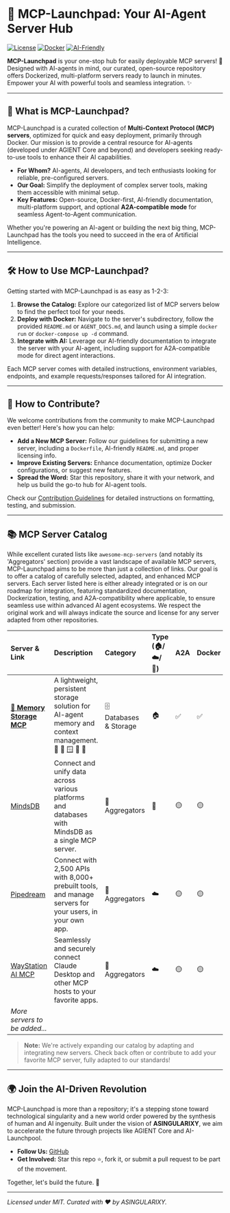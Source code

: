 # 🚀 MCP-Launchpad: Your AI-Agent Server Hub

[![License](https://img.shields.io/badge/License-MIT-blue.svg)]() [![Docker](https://img.shields.io/badge/Docker-First-blue.svg)]() [![AI-Friendly](https://img.shields.io/badge/AI--Friendly-Ready-brightgreen.svg)]()

**MCP-Launchpad** is your one-stop hub for easily deployable MCP servers! 🐳 Designed with AI-agents in mind, our curated, open-source repository offers Dockerized, multi-platform servers ready to launch in minutes. Empower your AI with powerful tools and seamless integration. ✨

---

## 🌟 What is MCP-Launchpad?

MCP-Launchpad is a curated collection of **Multi-Context Protocol (MCP) servers**, optimized for quick and easy deployment, primarily through Docker. Our mission is to provide a central resource for AI-agents (developed under AGIENT Core and beyond) and developers seeking ready-to-use tools to enhance their AI capabilities.

- **For Whom?** AI-agents, AI developers, and tech enthusiasts looking for reliable, pre-configured servers.
- **Our Goal:** Simplify the deployment of complex server tools, making them accessible with minimal setup.
- **Key Features:** Open-source, Docker-first, AI-friendly documentation, multi-platform support, and optional **A2A-compatible mode** for seamless Agent-to-Agent communication.

Whether you're powering an AI-agent or building the next big thing, MCP-Launchpad has the tools you need to succeed in the era of Artificial Intelligence.

---

## 🛠️ How to Use MCP-Launchpad?

Getting started with MCP-Launchpad is as easy as 1-2-3:

1. **Browse the Catalog:** Explore our categorized list of MCP servers below to find the perfect tool for your needs.
2. **Deploy with Docker:** Navigate to the server's subdirectory, follow the provided `README.md` or `AGENT_DOCS.md`, and launch using a simple `docker run` or `docker-compose up -d` command.
3. **Integrate with AI:** Leverage our AI-friendly documentation to integrate the server with your AI-agent, including support for A2A-compatible mode for direct agent interactions.

Each MCP server comes with detailed instructions, environment variables, endpoints, and example requests/responses tailored for AI integration.

---

## 🤝 How to Contribute?

We welcome contributions from the community to make MCP-Launchpad even better! Here's how you can help:

- **Add a New MCP Server:** Follow our guidelines for submitting a new server, including a `Dockerfile`, AI-friendly `README.md`, and proper licensing info.
- **Improve Existing Servers:** Enhance documentation, optimize Docker configurations, or suggest new features.
- **Spread the Word:** Star this repository, share it with your network, and help us build the go-to hub for AI-agent tools.

Check our [Contribution Guidelines](CONTRIBUTING.md) for detailed instructions on formatting, testing, and submission.

---

## 📚 MCP Server Catalog

While excellent curated lists like `awesome-mcp-servers` (and notably its 'Aggregators' section) provide a vast landscape of available MCP servers, MCP-Launchpad aims to be more than just a collection of links. Our goal is to offer a catalog of carefully selected, adapted, and enhanced MCP servers. Each server listed here is either already integrated or is on our roadmap for integration, featuring standardized documentation, Dockerization, testing, and A2A-compatibility where applicable, to ensure seamless use within advanced AI agent ecosystems. We respect the original work and will always indicate the source and license for any server adapted from other repositories.

| Server & Link                                                  | Description                                                                                                | Category                | Type (🏠/☁️/🔄)                 | A2A      | Docker         | Docs            | Tests            | Progress                     | Updated      | Source & License                                                |
| :------------------------------------------------------------- | :--------------------------------------------------------------------------------------------------------- | :---------------------- | :----------------------------- | :------- | :------------- | :---------------- | :--------------- | :--------------------------- | :----------- | :-------------------------------------------------------------- |
| [🧠 **Memory Storage MCP**](mcp_servers/memory_storage_mcp/)     | A lightweight, persistent storage solution for AI-agent memory and context management. 🐍 🐧 🪟 🍎 🤖        | 🗄️ Databases & Storage | 🏠                             | ✅       | ✅             | ✅                | ✅               | 100% (Deployed)              | 2024-07-16   | Original (MIT License)                                          |
| [MindsDB](https://github.com/mindsdb/mindsdb)                  | Connect and unify data across various platforms and databases with MindsDB as a single MCP server.         | 🔗 Aggregators          | 🔄                             | 🟡       | 🟡             | 🟡                | 🟡               | 0% (Pending Review)          | 2024-07-16   | [Source](https://github.com/mindsdb/mindsdb) (GPL-3.0 license)    |
| [Pipedream](https://github.com/PipedreamHQ/pipedream)          | Connect with 2,500 APIs with 8,000+ prebuilt tools, and manage servers for your users, in your own app.   | 🔗 Aggregators          | ☁️                             | 🟡       | 🟡             | 🟡                | 🟡               | 0% (Pending Review)          | 2024-07-16   | [Source](https://github.com/PipedreamHQ/pipedream) (Apache-2.0 license) |
| [WayStation AI MCP](https://github.com/waystation-ai/mcp)      | Seamlessly and securely connect Claude Desktop and other MCP hosts to your favorite apps.                  | 🔗 Aggregators          | ☁️                             | 🟡       | 🟡             | 🟡                | 🟡               | 0% (Pending Review)          | 2024-07-16   | [Source](https://github.com/waystation-ai/mcp) (MIT License)     |
| *More servers to be added...*                                  |                                                                                                            |                         |                                |          |                |                   |                  |                              |              |                                                                 |

> **Note:** We're actively expanding our catalog by adapting and integrating new servers. Check back often or contribute to add your favorite MCP server, fully adapted to our standards!

---

## 🌍 Join the AI-Driven Revolution

MCP-Launchpad is more than a repository; it's a stepping stone toward technological singularity and a new world order powered by the synthesis of human and AI ingenuity. Built under the vision of **ASINGULARIXY**, we aim to accelerate the future through projects like AGIENT Core and AI-Launchpool.

- **Follow Us:** [GitHub](https://github.com/LNDMN)
- **Get Involved:** Star this repo ⭐, fork it, or submit a pull request to be part of the movement.

Together, let's build the future. 🚀

---

*Licensed under MIT. Curated with ❤️ by ASINGULARIXY.* 